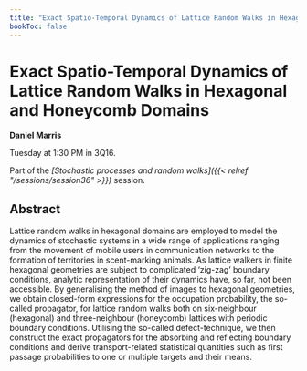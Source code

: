 ```yaml
---
title: "Exact Spatio-Temporal Dynamics of Lattice Random Walks in Hexagonal and Honeycomb Domains"
bookToc: false
---
```


# Exact Spatio-Temporal Dynamics of Lattice Random Walks in Hexagonal and Honeycomb Domains

**Daniel Marris**

Tuesday at 1:30 PM in 3Q16.

Part of the *[Stochastic processes and random walks]({{< relref "/sessions/session36" >}})* session.

## Abstract

Lattice random walks in hexagonal domains are employed to model the dynamics of stochastic systems in a wide range of applications ranging from the movement of mobile users in communication networks to the formation of territories in scent-marking animals. As lattice walkers in finite hexagonal geometries are subject to complicated ‘zig-zag’ boundary conditions, analytic representation of their dynamics have, so far, not been accessible. By generalising the method of images to hexagonal geometries, we obtain closed-form expressions for the occupation probability, the so-called propagator, for lattice random walks both on six-neighbour (hexagonal) and three-neighbour (honeycomb) lattices with periodic boundary conditions. Utilising the so-called defect-technique, we then construct the exact propagators for the absorbing and reflecting boundary conditions and derive transport-related statistical quantities such as first passage probabilities to one or multiple targets and their means.


